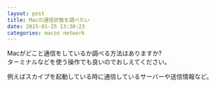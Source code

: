 ```yaml
---
layout: post
title: Macの通信状態を調べたい
date: 2015-01-25 13:30:23
categories: macos network
---
```

<!-- {% raw %} -->
<p>Macがどこと通信をしているか調べる方法はありますか?<br>
ターミナルなどを使う操作でも良いのでおしえてください。</p>

<p>例えばスカイプを起動している時に通信しているサーバーや送信情報など。</p>
<!-- {% endraw %} -->
